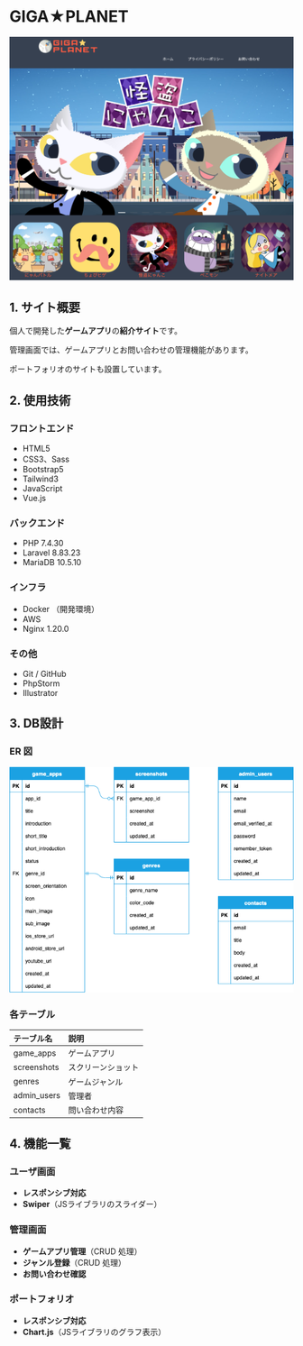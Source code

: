 # GIGA★PLANET

![サイトトップ](laravel/public/images/portfolio/giga-planet-top.png)

## 1. サイト概要

個人で開発した**ゲームアプリ**の**紹介サイト**です。

管理画面では、ゲームアプリとお問い合わせの管理機能があります。

ポートフォリオのサイトも設置しています。

## 2. 使用技術

### フロントエンド
- HTML5
- CSS3、Sass
- Bootstrap5
- Tailwind3
- JavaScript
- Vue.js

### バックエンド
- PHP 7.4.30
- Laravel 8.83.23
- MariaDB 10.5.10

### インフラ
- Docker （開発環境）
- AWS
- Nginx 1.20.0

### その他

- Git / GitHub
- PhpStorm
- Illustrator

## 3. DB設計

### ER 図

![サイトER図](documents/giga-planet-er.png)

### 各テーブル

|    テーブル名    |      説明      |
|:---------------|:--------------|
| game_apps      | ゲームアプリ     |
| screenshots    | スクリーンショット |
| genres         | ゲームジャンル   |
| admin_users    | 管理者          |
| contacts       | 問い合わせ内容    |

## 4. 機能一覧

### ユーザ画面
- **レスポンシブ対応**
- **Swiper**（JSライブラリのスライダー）

### 管理画面
- **ゲームアプリ管理**（CRUD 処理）
- **ジャンル登録**（CRUD 処理）
- **お問い合わせ確認**

### ポートフォリオ
- **レスポンシブ対応**
- **Chart.js**（JSライブラリのグラフ表示）
